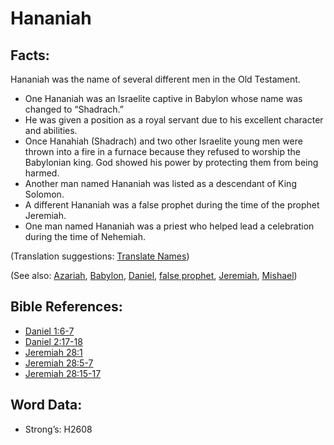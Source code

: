 # Hananiah

## Facts:

Hananiah was the name of several different men in the Old Testament.

* One Hananiah was an Israelite captive in Babylon whose name was changed to “Shadrach.”
* He was given a position as a royal servant due to his excellent character and abilities.
* Once Hanahiah (Shadrach) and two other Israelite young men were thrown into a fire in a furnace because they refused to worship the Babylonian king. God showed his power by protecting them from being harmed.
* Another man named Hananiah was listed as a descendant of King Solomon.
* A different Hananiah was a false prophet during the time of the prophet Jeremiah.
* One man named Hananiah was a priest who helped lead a celebration during the time of Nehemiah.

(Translation suggestions: [Translate Names](rc://en/ta/man/translate/translate-names))

(See also: [Azariah](../names/azariah.md), [Babylon](../names/babylon.md), [Daniel](../names/daniel.md), [false prophet](../other/falseprophet.md), [Jeremiah](../names/jeremiah.md), [Mishael](../names/mishael.md))

## Bible References:

* [Daniel 1:6-7](rc://en/tn/help/dan/01/06)
* [Daniel 2:17-18](rc://en/tn/help/dan/02/17)
* [Jeremiah 28:1](rc://en/tn/help/jer/28/01)
* [Jeremiah 28:5-7](rc://en/tn/help/jer/28/05)
* [Jeremiah 28:15-17](rc://en/tn/help/jer/28/15)

## Word Data:

* Strong’s: H2608
